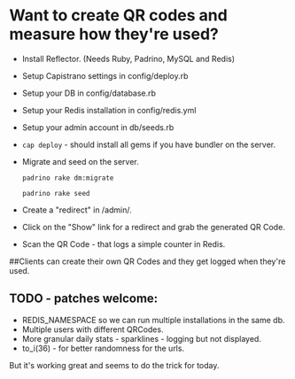 # Want to create QR codes and measure how they're used?

* Install Reflector. (Needs Ruby, Padrino, MySQL and Redis)
* Setup Capistrano settings in config/deploy.rb
* Setup your DB in config/database.rb
* Setup your Redis installation in config/redis.yml
* Setup your admin account in db/seeds.rb
* `cap deploy` - should install all gems if you have bundler on the server.
* Migrate and seed on the server.

    `padrino rake dm:migrate`
    
    `padrino rake seed`

* Create a "redirect" in /admin/.
* Click on the "Show" link for a redirect and grab the generated QR Code.
* Scan the QR Code - that logs a simple counter in Redis.

##Clients can create their own QR Codes and they get logged when they're used.

## TODO - patches welcome: 

* REDIS_NAMESPACE so we can run multiple installations in the same db.
* Multiple users with different QRCodes.
* More granular daily stats - sparklines - logging but not displayed.
* to_i(36) - for better randomness for the urls.

But it's working great and seems to do the trick for today.